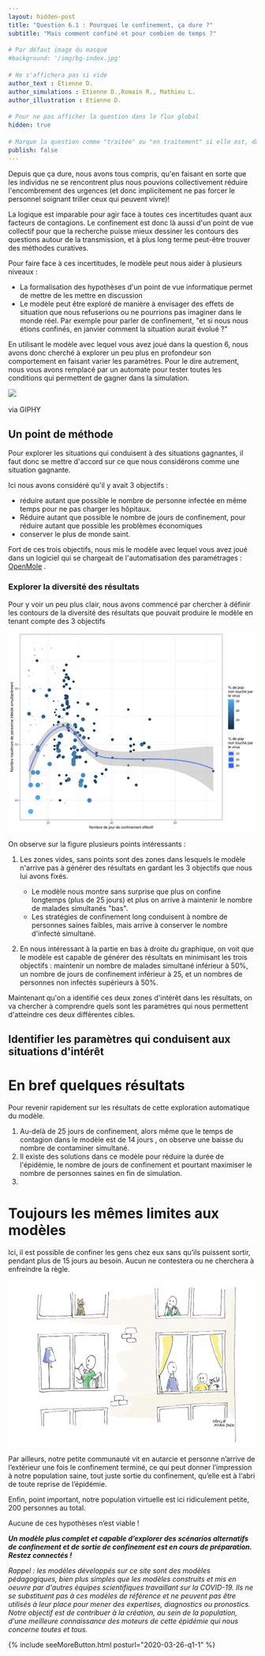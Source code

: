 ```yaml
---
layout: hidden-post
title: "Question 6.1 : Pourquoi le confinement, ça dure ?"
subtitle: "Mais comment confiné et pour combien de temps ?"

# Par défaut image du masque
#background: '/img/bg-index.jpg'

# Ne s'affichera pas si vide
author_text : Etienne D.
author_simulations : Etienne D.,Romain R., Mathieu L.
author_illustration : Etienne D.

# Pour ne pas afficher la question dans le flux global
hidden: true

# Marque la question comme "traitée" ou "en traitement" si elle est, dans cet ordre, publiée ou non
publish: false
---
```

Depuis que ça dure, nous avons tous compris, qu'en faisant en sorte que les individus ne se rencontrent plus nous pouvions collectivement réduire l'encombrement des urgences (et donc implicitement ne pas forcer le personnel soignant triller ceux qui peuvent vivre)!

La logique est imparable pour agir face à toutes ces incertitudes quant aux facteurs de contagions. Le confinement est donc là aussi d'un point de vue collectif pour que la recherche puisse mieux dessiner les contours des questions autour de la transmission, et à plus long terme peut-être trouver des méthodes curatives.

Pour faire face à ces incertitudes, le modèle peut nous aider à plusieurs niveaux :

* La formalisation des hypothèses d'un point de vue informatique permet de mettre de les mettre en discussion
* Le modèle peut être exploré de manière à envisager des effets de situation que nous refuserions ou ne pourrions pas imaginer dans le monde réel. Par exemple pour parler de confinement, "et si nous nous étions confinés, en janvier comment la situation aurait évolué ?"

En utilisant le modèle avec lequel vous avez joué dans la question 6, nous avons donc cherché à explorer un peu plus en profondeur son comportement en faisant varier les paramètres. Pour le dire autrement, nous vous avons remplacé par un automate pour tester toutes les conditions qui permettent de gagner dans la simulation. 

<img src="https://giphy.com/embed/pIMlKqgdZgvo4" class="full-size">

via GIPHY

## Un point de méthode

Pour explorer les situations qui conduisent à des situations gagnantes, il faut donc se mettre d'accord sur ce que nous considérons comme une situation gagnante. 

Ici nous avons considéré qu'il y avait 3 objectifs : 

* réduire autant que possible le nombre de personne infectée en même temps pour ne pas charger les hôpitaux. 
* Réduire autant que possible le nombre de jours de confinement, pour réduire autant que possible les problèmes économiques
* conserver le plus de monde saint.

Fort de ces trois objectifs, nous mis le modèle avec lequel vous avez joué dans un logiciel qui se chargeait de l'automatisation des paramétrages : [OpenMole](https://openmole.org) . 

### Explorer la diversité des résultats 

Pour y voir un peu plus clair, nous avons commencé par chercher à définir les contours de la diversité des résultats que pouvait produire le modèle en tenant compte des 3 objectifs

<img src="/img/posts/Q6-A1-PSE.png" class="full-size">

On observe sur la figure plusieurs points intéressants : 
1. Les zones vides, sans points sont des zones dans lesquels le modèle n'arrive pas à générer des résultats en gardant les 3 objectifs que nous lui avons fixés. 
    
    * Le modèle nous montre sans surprise que plus on confine longtemps (plus de 25 jours) et plus on arrive à maintenir le nombre de malades simultanés "bas". 
    * Les stratégies de confinement long conduisent à nombre de personnes saines faibles, mais arrive à conserver le nombre d'infecté simultané. 
 
 2. En  nous intéressant à la partie en bas à droite du graphique, on voit que le modèle est capable de générer des résultats en minimisant les trois objectifs : maintenir un nombre de malades simultané inférieur à 50%, un nombre de jours de confinement inférieur à 25, et un nombres de personnes non infectés supérieurs à 50%.

Maintenant qu'on a identifié ces deux zones d'intérêt dans les résultats, on va chercher à comprendre quels sont les paramètres qui nous permettent d'atteindre ces deux différentes cibles.

## Identifier les paramètres qui conduisent aux situations d'intérêt


# En bref quelques résultats 

Pour revenir rapidement sur les résultats de cette exploration automatique du modèle. 

1. Au-delà de 25 jours de confinement, alors même que le temps de contagion dans le modèle est de 14 jours , on observe une baisse du nombre de contaminer simultané.
2. Il existe des solutions dans ce modèle pour réduire la durée de l'épidémie, le nombre de jours de confinement et pourtant maximiser le nombre de personnes saines en fin de simulation.
3. 


# Toujours les mêmes limites aux modèles 

Ici, il est possible de confiner les gens chez eux sans qu’ils puissent sortir, pendant plus de 15 jours au besoin. Aucun ne contestera ou ne cherchera à enfreindre la règle.

<img src="/img/posts/Q6_2.jpg" class="full-size">

Par ailleurs, notre petite communauté vit en autarcie et personne n’arrive de l’extérieur une fois le confinement terminé, ce qui peut donner l’impression à notre population saine, tout juste sortie du confinement, qu’elle est à l‘abri de toute reprise de l’épidémie.

Enfin, point important, notre population virtuelle est ici ridiculement petite, 200 personnes au total.

Aucune de ces hypothèses n’est viable !

***Un modèle plus complet et capable d’explorer des scénarios alternatifs de confinement et de sortie de confinement est en cours de préparation. Restez connectés !***

*Rappel : les modèles développés sur ce site sont des modèles pédagogiques, bien plus simples que les modèles construits et mis en oeuvre par d'autres équipes scientifiques travaillant sur la COVID-19. Ils ne se substituent pas à ces modèles de référence et ne peuvent pas être utilisés à leur place pour mener des expertises, diagnostics ou pronostics. Notre objectif est de contribuer à la création, au sein de la population, d'une meilleure connaissance des moteurs de cette épidémie qui nous concerne toutes et tous.*

{% include seeMoreButton.html posturl="2020-03-26-q1-1" %}
